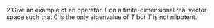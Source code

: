 2 Give an example of an operator $T$ on a finite-dimensional real vector space such that 0 is the only eigenvalue of $T$ but $T$ is not nilpotent.

